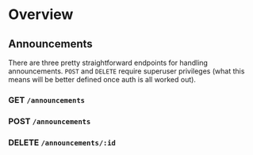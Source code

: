# Overview

## Announcements

There are three pretty straightforward endpoints for handling announcements.
`POST` and `DELETE` require superuser privileges (what this means will be
better defined once auth is all worked out).

### GET `/announcements`
### POST `/announcements`
### DELETE `/announcements/:id`

